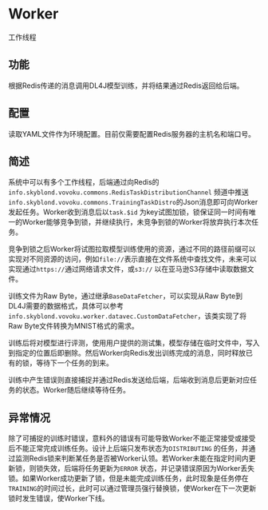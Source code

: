 # Worker

工作线程

## 功能

根据Redis传递的消息调用DL4J模型训练，并将结果通过Redis返回给后端。

## 配置

读取YAML文件作为环境配置。目前仅需要配置Redis服务器的主机名和端口号。

## 简述

系统中可以有多个工作线程，后端通过向Redis的`info.skyblond.vovoku.commons.RedisTaskDistributionChannel`
频道中推送`info.skyblond.vovoku.commons.TrainingTaskDistro`的Json消息即可向Worker发起任务。Worker收到消息后以`task.$id`
为key试图加锁，锁保证同一时间有唯一的Worker能够竞争到锁，并继续执行，未竞争到锁的Worker将放弃执行本次任务。

竞争到锁之后Worker将试图拉取模型训练使用的资源，通过不同的路径前缀可以实现对不同资源的访问，例如`file://`表示直接在文件系统中查找文件，未来可以实现通过`https://`通过网络请求文件，或`s3://`
以在亚马逊S3存储中读取数据文件。

训练文件为Raw Byte，通过继承`BaseDataFetcher`，可以实现从Raw
Byte到DL4J需要的数据格式，具体可以参考`info.skyblond.vovoku.worker.datavec.CustomDataFetcher`，该类实现了将Raw Byte文件转换为MNIST格式的需求。

训练后将对模型进行评测，使用用户提供的测试集，模型存储在临时文件中，写入到指定的位置后即删除。然后Worker向Redis发出训练完成的消息，同时释放已有的锁，等待下一个任务的到来。

训练中产生错误则直接捕捉并通过Redis发送给后端，后端收到消息后更新对应任务的状态。Worker随后继续等待任务。

## 异常情况

除了可捕捉的训练时错误，意料外的错误有可能导致Worker不能正常接受或接受后不能正常完成训练任务。设计上后端只发布状态为`DISTRIBUTING`
的任务，并通过监测Redis锁来判断某任务是否被Worker认领。若Worker未能在指定时间内更新锁，则锁失效，后端将任务更新为`ERROR`
状态，并记录错误原因为Worker丢失锁。如果Worker成功更新了锁，但是未能完成训练任务，此时现象是任务停在`TRAINING`的时间过长，此时可以通过管理员强行替换锁，使Worker在下一次更新锁时发生错误，使Worker下线。